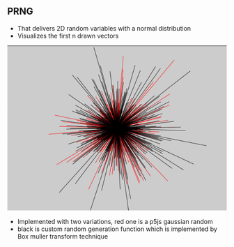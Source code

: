 ## PRNG 
- That delivers 2D random variables with a normal distribution
- Visualizes the first n drawn vectors

![img.png](img.png)

- Implemented with two variations, red one is a p5js gaussian random
- black is custom random generation function which is implemented by Box muller transform technique

